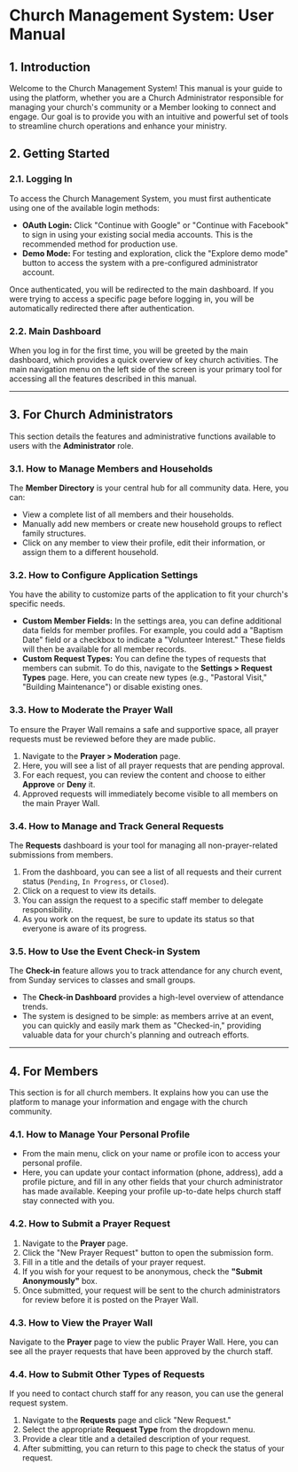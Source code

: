 # Church Management System: User Manual

## 1. Introduction

Welcome to the Church Management System! This manual is your guide to using the platform, whether
you are a Church Administrator responsible for managing your church's community or a Member looking
to connect and engage. Our goal is to provide you with an intuitive and powerful set of tools to
streamline church operations and enhance your ministry.

## 2. Getting Started

### 2.1. Logging In

To access the Church Management System, you must first authenticate using one of the available login methods:

- **OAuth Login:** Click "Continue with Google" or "Continue with Facebook" to sign in using your existing social media accounts. This is the recommended method for production use.
- **Demo Mode:** For testing and exploration, click the "Explore demo mode" button to access the system with a pre-configured administrator account.

Once authenticated, you will be redirected to the main dashboard. If you were trying to access a specific page before logging in, you will be automatically redirected there after authentication.

### 2.2. Main Dashboard

When you log in for the first time, you will be greeted by the main dashboard, which provides a
quick overview of key church activities. The main navigation menu on the left side of the screen is
your primary tool for accessing all the features described in this manual.

---

## 3. For Church Administrators

This section details the features and administrative functions available to users with the
**Administrator** role.

### 3.1. How to Manage Members and Households

The **Member Directory** is your central hub for all community data. Here, you can:

- View a complete list of all members and their households.
- Manually add new members or create new household groups to reflect family structures.
- Click on any member to view their profile, edit their information, or assign them to a different
  household.

### 3.2. How to Configure Application Settings

You have the ability to customize parts of the application to fit your church's specific needs.

- **Custom Member Fields:** In the settings area, you can define additional data fields for member
  profiles. For example, you could add a "Baptism Date" field or a checkbox to indicate a "Volunteer
  Interest." These fields will then be available for all member records.
- **Custom Request Types:** You can define the types of requests that members can submit. To do
  this, navigate to the **Settings > Request Types** page. Here, you can create new types (e.g.,
  "Pastoral Visit," "Building Maintenance") or disable existing ones.

### 3.3. How to Moderate the Prayer Wall

To ensure the Prayer Wall remains a safe and supportive space, all prayer requests must be reviewed
before they are made public.

1. Navigate to the **Prayer > Moderation** page.
2. Here, you will see a list of all prayer requests that are pending approval.
3. For each request, you can review the content and choose to either **Approve** or **Deny** it.
4. Approved requests will immediately become visible to all members on the main Prayer Wall.

### 3.4. How to Manage and Track General Requests

The **Requests** dashboard is your tool for managing all non-prayer-related submissions from
members.

1. From the dashboard, you can see a list of all requests and their current status (`Pending`,
   `In Progress`, or `Closed`).
2. Click on a request to view its details.
3. You can assign the request to a specific staff member to delegate responsibility.
4. As you work on the request, be sure to update its status so that everyone is aware of its
   progress.

### 3.5. How to Use the Event Check-in System

The **Check-in** feature allows you to track attendance for any church event, from Sunday services
to classes and small groups.

- The **Check-in Dashboard** provides a high-level overview of attendance trends.
- The system is designed to be simple: as members arrive at an event, you can quickly and easily
  mark them as "Checked-in," providing valuable data for your church's planning and outreach
  efforts.

---

## 4. For Members

This section is for all church members. It explains how you can use the platform to manage your
information and engage with the church community.

### 4.1. How to Manage Your Personal Profile

- From the main menu, click on your name or profile icon to access your personal profile.
- Here, you can update your contact information (phone, address), add a profile picture, and fill in
  any other fields that your church administrator has made available. Keeping your profile
  up-to-date helps church staff stay connected with you.

### 4.2. How to Submit a Prayer Request

1. Navigate to the **Prayer** page.
2. Click the "New Prayer Request" button to open the submission form.
3. Fill in a title and the details of your prayer request.
4. If you wish for your request to be anonymous, check the **"Submit Anonymously"** box.
5. Once submitted, your request will be sent to the church administrators for review before it is
   posted on the Prayer Wall.

### 4.3. How to View the Prayer Wall

Navigate to the **Prayer** page to view the public Prayer Wall. Here, you can see all the prayer
requests that have been approved by the church staff.

### 4.4. How to Submit Other Types of Requests

If you need to contact church staff for any reason, you can use the general request system.

1. Navigate to the **Requests** page and click "New Request."
2. Select the appropriate **Request Type** from the dropdown menu.
3. Provide a clear title and a detailed description of your request.
4. After submitting, you can return to this page to check the status of your request.
